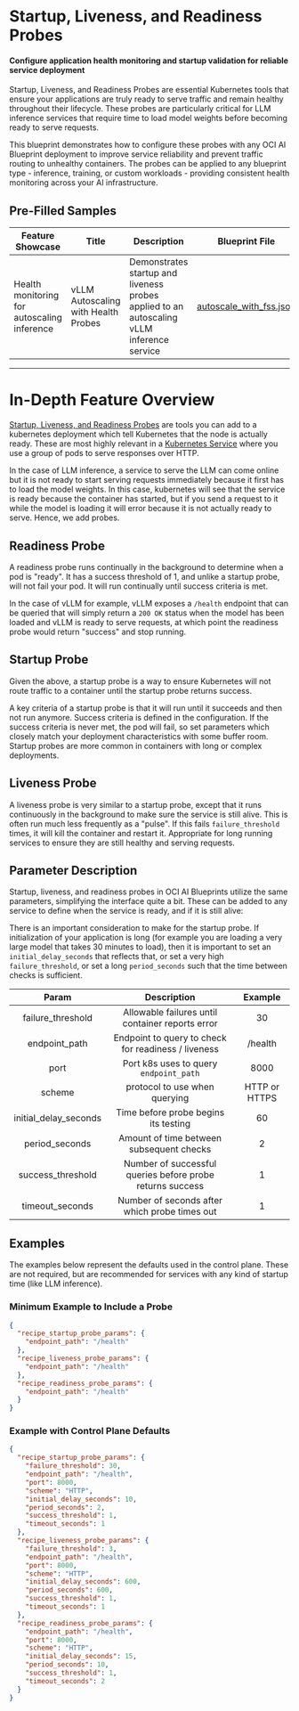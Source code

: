 # Startup, Liveness, and Readiness Probes

#### Configure application health monitoring and startup validation for reliable service deployment

Startup, Liveness, and Readiness Probes are essential Kubernetes tools that ensure your applications are truly ready to serve traffic and remain healthy throughout their lifecycle. These probes are particularly critical for LLM inference services that require time to load model weights before becoming ready to serve requests.

This blueprint demonstrates how to configure these probes with any OCI AI Blueprint deployment to improve service reliability and prevent traffic routing to unhealthy containers. The probes can be applied to any blueprint type - inference, training, or custom workloads - providing consistent health monitoring across your AI infrastructure.

## Pre-Filled Samples

| Feature Showcase                            | Title                               | Description                                                                               | Blueprint File                                     |
| ------------------------------------------- | ----------------------------------- | ----------------------------------------------------------------------------------------- | -------------------------------------------------- |
| Health monitoring for autoscaling inference | vLLM Autoscaling with Health Probes | Demonstrates startup and liveness probes applied to an autoscaling vLLM inference service | [autoscale_with_fss.json](autoscale_with_fss.json) |

---

# In-Depth Feature Overview

[Startup, Liveness, and Readiness Probes](https://kubernetes.io/docs/tasks/configure-pod-container/configure-liveness-readiness-startup-probes/) are tools you can add to a kubernetes deployment which tell Kubernetes that the node is actually ready. These are most highly relevant in a [Kubernetes Service](https://kubernetes.io/docs/concepts/services-networking/service/) where you use a group of pods to serve responses over HTTP.

In the case of LLM inference, a service to serve the LLM can come online but it is not ready to start serving requests immediately because it first has to load the model weights. In this case, kubernetes will see that the service is ready because the container has started, but if you send a request to it while the model is loading it will error because it is not actually ready to serve. Hence, we add probes.

## Readiness Probe

A readiness probe runs continually in the background to determine when a pod is "ready". It has a success threshold of 1, and unlike a startup probe, will not fail your pod. It will run continually until success criteria is met.

In the case of vLLM for example, vLLM exposes a `/health` endpoint that can be queried that will simply return a `200 OK` status when the model has been loaded and vLLM is ready to serve requests, at which point the readiness probe would return "success" and stop running.

## Startup Probe

Given the above, a startup probe is a way to ensure Kubernetes will not route traffic to a container until the startup probe returns success.

A key criteria of a startup probe is that it will run until it succeeds and then not run anymore. Success criteria is defined in the configuration. If the success criteria is never met, the pod will fail, so set parameters which closely match your deployment characteristics with some buffer room. Startup probes are more common in containers with long or complex deployments.

## Liveness Probe

A liveness probe is very similar to a startup probe, except that it runs continuously in the background to make sure the service is still alive. This is often run much less frequently as a "pulse". If this fails `failure_threshold` times, it will kill the container and restart it. Appropriate for long running services to ensure they are still healthy and serving requests.

## Parameter Description

Startup, liveness, and readiness probes in OCI AI Blueprints utilize the same parameters, simplifying the interface quite a bit. These can be added to any service to define when the service is ready, and if it is still alive:

There is an important consideration to make for the startup probe. If initialization of your application is long (for example you are loading a very large model that takes 30 minutes to load), then it is important to set an `initial_delay_seconds` that reflects that, or set a very high `failure_threshold`, or set a long `period_seconds` such that the time between checks is sufficient.

|         Param         |                        Description                        |    Example    |
| :-------------------: | :-------------------------------------------------------: | :-----------: |
|   failure_threshold   |     Allowable failures until container reports error      |      30       |
|     endpoint_path     |    Endpoint to query to check for readiness / liveness    |    /health    |
|         port          |          Port k8s uses to query `endpoint_path`           |     8000      |
|        scheme         |               protocol to use when querying               | HTTP or HTTPS |
| initial_delay_seconds |           Time before probe begins its testing            |      60       |
|    period_seconds     |         Amount of time between subsequent checks          |       2       |
|   success_threshold   | Number of successful queries before probe returns success |       1       |
|    timeout_seconds    |       Number of seconds after which probe times out       |       1       |

## Examples

The examples below represent the defaults used in the control plane. These are not required, but are recommended for services with any kind of startup time (like LLM inference).

### Minimum Example to Include a Probe

```json
{
  "recipe_startup_probe_params": {
    "endpoint_path": "/health"
  },
  "recipe_liveness_probe_params": {
    "endpoint_path": "/health"
  },
  "recipe_readiness_probe_params": {
    "endpoint_path": "/health"
  }
}
```

### Example with Control Plane Defaults

```json
{
  "recipe_startup_probe_params": {
    "failure_threshold": 30,
    "endpoint_path": "/health",
    "port": 8000,
    "scheme": "HTTP",
    "initial_delay_seconds": 10,
    "period_seconds": 2,
    "success_threshold": 1,
    "timeout_seconds": 1
  },
  "recipe_liveness_probe_params": {
    "failure_threshold": 3,
    "endpoint_path": "/health",
    "port": 8000,
    "scheme": "HTTP",
    "initial_delay_seconds": 600,
    "period_seconds": 600,
    "success_threshold": 1,
    "timeout_seconds": 1
  },
  "recipe_readiness_probe_params": {
    "endpoint_path": "/health",
    "port": 8000,
    "scheme": "HTTP",
    "initial_delay_seconds": 15,
    "period_seconds": 10,
    "success_threshold": 1,
    "timeout_seconds": 2
  }
}
```
